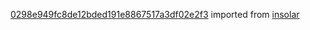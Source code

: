 [0298e949fc8de12bded191e8867517a3df02e2f3](https://github.com/insolar/insolar/commit/0298e949fc8de12bded191e8867517a3df02e2f3) imported from [insolar](https://github.com/insolar/insolar)
